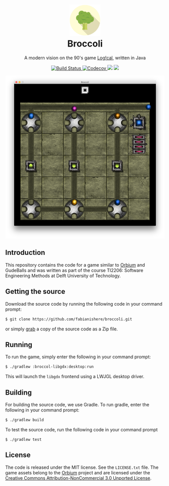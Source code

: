<h1 align="center">
	<img src="misc/artwork/logo.png" width="100" alt="Broccoli">
	<br>
	Broccoli
</h1>
<p align="center">
	A modern vision on the 90's game <a href="http://hol.abime.net/906">Log!cal</a>, written in Java
</p>
<p align="center">
	<a href="https://travis-ci.com/fabianishere/broccoli">
		<img src="https://travis-ci.com/fabianishere/broccoli.svg?token=bU4F3wsxcknXqXqbpdoi&branch=master" alt="Build Status">
	</a>
	<a href="https://codecov.io/gh/fabianishere/broccoli">
  <img src="https://codecov.io/gh/fabianishere/broccoli/branch/master/graph/badge.svg?token=t4vunsJLtV" alt="Codecov" />
</a>
	<img src='https://bettercodehub.com/edge/badge/fabianishere/broccoli?branch=master&token=aa05b0a498ac55b9d3bfbc4cc7b5b1d6a2e7afdb'>
	<a href="https://codeclimate.com/repos/59edec87aa24e802970000e7/maintainability"><img src="https://api.codeclimate.com/v1/badges/32297a82df303a777c6b/maintainability" /></a>
</p>

<p align="center">
	<img src="misc/artwork/screenshot.png" alt="Screenshot">
</p>

## Introduction
This repository contains the code for a game similar to [Orbium](https://github.com/bni/orbium) and GudeBalls
and was written as part of the course TI2206: Software Engineering Methods at
Delft University of Technology.


## Getting the source
Download the source code by running the following code in your command prompt:
```sh
$ git clone https://github.com/fabianishere/broccoli.git
```
or simply [grab](https://github.com/fabianishere/broccoli/archive/master.zip) a copy of the source code as a Zip file.

## Running
To run the game, simply enter the following in your command prompt:
```sh
$ ./gradlew :broccol-libgdx:desktop:run
```
This will launch the `libgdx` frontend using a LWJGL desktop driver. 

## Building
For building the source code, we use Gradle. To run gradle, enter the following
in your command prompt:
```sh
$ ./gradlew build
```
To test the source code, run the following code in your command prompt
```
$ ./gradlew test
```

## License
The code is released under the MIT license. See the `LICENSE.txt` file.
The game assets belong to the [Orbium](https://github.com/bni/orbium) project 
and are licensed under the [Creative Commons Attribution-NonCommercial 3.0 Unported License](https://creativecommons.org/licenses/by-nc/3.0/).
